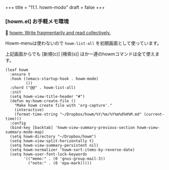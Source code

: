+++
title = "11.1. howm-modo"
draft = false
+++

### [howm.el] お手軽メモ環境
🔗 [howm: Write fragmentarily and read collectively.](https://howm.osdn.jp/) 

 Howm-menuは使わないので `howm-list-all` を初期画面として使っています。

上記画面からでも [新規(c)] [検索(s)] ほか一連のhowmコマンドは全て使えます。

```elisp
(leaf howm
  :ensure t
  :hook ((emacs-startup-hook . howm-mode)
         ())
  :chord ("@@" . howm-list-all)
  :init
  (setq howm-view-title-header "#")
  (defun my:howm-create-file ()
    "Make howm create file with 'org-capture'."
    (interactive)
    (format-time-string "~/Dropbox/howm/%Y/%m/%Y%m%d%H%M.md" (current-time)))
  :config
  (bind-key [backtab] 'howm-view-summary-previous-section howm-view-summary-mode-map)
  (setq howm-directory "~/Dropbox/howm")
  (setq howm-view-split-horizontally t)
  (setq howm-view-summary-persistent nil)
  (setq howm-normalizer 'howm-sort-items-by-reverse-date)
  (setq howm-user-font-lock-keywords
		'(("memo:" . (0 'gnus-group-mail-3))
		  ("note:" . (0 'epa-mark)))))
```
